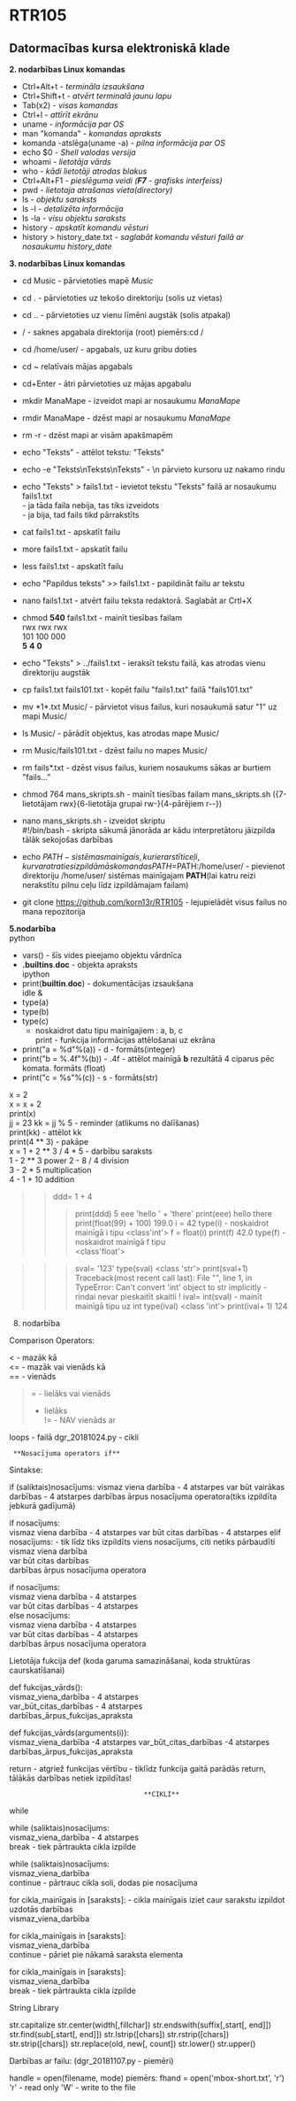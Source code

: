 # RTR105
## Datormacības kursa elektroniskā klade ##  

   **2. nodarbības Linux komandas** 
   
* Ctrl+Alt+t - *termināla izsaukšana*   
* Ctrl+Shift+t - *atvērt terminalā jaunu lapu* 
* Tab(x2) - *visas komandas*    
* Ctrl+l - *attīrīt ekrānu*  
* uname - *informācija par OS*  
* man "komanda" - *komandas apraksts*  
* komanda -atslēga(uname -a) - *pilna informācija par OS* 
* echo $0 - *Shell valodas versija*  
* whoami - *lietotāja vārds*  
* who - *kādi lietotāji atrodas blakus*  
* Ctrl+Alt+F1 - *pieslēguma veidi (**F7** - grafisks interfeiss)*  
* pwd - *lietotaja atrašanas vieta(directory)*   
* ls - *objektu saraksts*  
* ls -l - *detalizēta informācija*   
* ls -la - *visu objektu saraksts*  
* history - *apskatīt komandu vēsturi*  
* history > history_date.txt - *saglabāt komandu vēsturi failā ar nosaukumu history_date*    

**3. nodarbības Linux komandas**

* cd Music - pārvietoties mapē *Music*  
* cd . - pārvietoties uz tekošo direktoriju (solis uz vietas)  
* cd .. - pārvietoties uz vienu līmēni augstāk (solis atpakaļ)  
* / - saknes apgabala direktorija (root) piemērs:cd /  
* cd /home/user/ - apgabals, uz kuru gribu doties  
* cd ~ relatīvais mājas apgabals  
* cd+Enter - ātri pārvietoties uz mājas apgabalu  
* mkdir ManaMape - izveidot mapi ar nosaukumu *ManaMape*  
* rmdir ManaMape - dzēst mapi ar nosaukumu *ManaMape*  
* rm -r - dzēst mapi ar visām apakšmapēm  
* echo "Teksts" - attēlot tekstu: "Teksts"  
* echo -e "Teksts\nTeksts\nTeksts" - \n pārvieto kursoru uz nakamo rindu   
* echo "Teksts" > fails1.txt - ievietot tekstu "Teksts" failā ar nosaukumu fails1.txt  
                             - ja tāda faila nebija, tas tiks izveidots  
                             - ja bija, tad fails tikd pārrakstīts  
* cat fails1.txt - apskatīt failu  
* more fails1.txt - apskatīt failu  
* less fails1.txt - apskatīt failu  
* echo "Papildus teksts" >> fails1.txt - papildināt failu ar tekstu   
* nano fails1.txt - atvērt failu teksta redaktorā. Saglabāt ar Crtl+X  
* chmod **540** fails1.txt - mainīt tiesības failam  
                  rwx rwx rwx  
                  101 100 000  
               **5** **4** **0**  
* echo "Teksts" > ../fails1.txt - ieraksīt tekstu failā, kas atrodas vienu direktoriju augstāk  
* cp fails1.txt fails101.txt - kopēt failu "fails1.txt" failā "fails101.txt"  
* mv \*1*.txt Music/ - pārvietot visus failus, kuri nosaukumā satur "1" uz mapi Music/  
* ls Music/ - pārādīt objektus, kas atrodas mape Music/  
* rm Music/fails101.txt - dzēst failu no mapes Music/  
* rm fails*.txt - dzēst visus failus, kuriem nosaukums sākas ar burtiem "fails..."  

* chmod 764 mans_skripts.sh - mainīt tiesības failam mans_skripts.sh ({7-lietotājam rwx}{6-lietotāja grupai rw-}{4-pārējiem r--})  
* nano mans_skripts.sh - izveidot skriptu  
 #!/bin/bash - skripta sākumā jānorāda ar kādu interpretātoru jāizpilda tālāk sekojošas darbības    
* echo $PATH - sistēmas mainīgais, kur ierarstīti ceļi, kur var atraties izpildāmās komandas  
 PATH=$PATH:/home/user/ - pievienot direktoriju /home/user/ sistēmas mainīgajam **PATH**(lai katru reizi nerakstītu pilnu ceļu līdz izpildāmajam failam)    
* git clone https://github.com/korn13r/RTR105 - lejupielādēt visus failus no mana repozitorija  


**5.nodarbība**   
python  
* vars() - šīs vides pieejamo objektu vārdnīca  
* __.builtins__.__doc__ - objekta apraksts   
ipython
* print(__builtin__.__doc__) - dokumentācijas izsaukšana  
idle &  
* type(a)  
* type(b)  
* type(c)  
    - noskaidrot datu tipu mainīgajiem : a, b, c   
    print - funkcija informācijas attēlošanai uz ekrāna  
* print("a = %d"%(a)) - d - formāts(integer)  
* print("b = %.4f"%(b)) - .4f - attēlot mainīgā **b** rezultātā 4 ciparus pēc komata. formāts (float)  
* print("c = %s"%(c)) - s - formāts(str)  

x = 2  
x = x + 2  
print(x)  
jj = 23
kk = jj % 5 - reminder (atlikums no dalīšanas)  
print(kk)  - attēlot kk  
print(4 ** 3) - pakāpe  
x = 1 + 2 ** 3 / 4 * 5 - darbību saraksts  
1 - 2 ** 3  power
2 - 8 / 4  division  
3 - 2 * 5  multiplication  
4 - 1 + 10 addition   
>> ddd= 1 + 4
>>> print(ddd)
5
>>> eee  'hello ' + 'there'
>>> print(eee)
hello there
>>> print(float(99) + 100)
199.0
>>> i = 42
>>> type(i) - noskaidrot mainīgā i tipu
<class'int'>
>>> f = float(i)
>>> print(f)
42.0
>>> type(f) - noskaidrot mainīgā f tipu  
<class'float'>

>>> sval= '123'
>>> type(sval)
<class 'str'>
>>> print(sval+1)
Traceback(most recent call last):  File "<stdin>", 
line 1, in <module>
TypeError: Can't convert 'int' object to str implicitly    - rindai nevar pieskaitīt skaitli !
>>> ival= int(sval) - mainīt mainīgā tipu uz int
>>> type(ival)
<class 'int'>
>>> print(ival+ 1)
124  
  
  8. nodarbība  
  
Comparison Operators:  

< - mazāk kā  
<= - mazāk vai vienāds kā  
== - vienāds  
>= - lielāks vai vienāds  
> - lielāks  
!= - NAV vienāds ar  


loops - failā dgr_20181024.py - cikli  

     **Nosacījuma operators if**  
Sintakse:

if (saliktais)nosacījums:
    vismaz viena darbība                   - 4 atstarpes
    var būt vairākas darbības              - 4 atstarpes
darbības ārpus nosacījuma operatora(tiks izpildīta jebkurā gadījumā)

if nosacījums:  
    vismaz viena darbība                         - 4 atstarpes
    var būt citas darbības                       - 4 atstarpes
elif nosacījums:                         - tik līdz tiks izpildīts viens nosacījums, citi netiks pārbaudīti 
    vismaz viena darbība  
    var būt citas darbības  
darbības ārpus nosacījuma operatora    


if nosacījums:  
    vismaz viena darbība                     - 4 atstarpes  
    var būt citas darbības                   - 4 atstarpes  
else nosacījums:                  
    vismaz viena darbība                       - 4 atstarpes  
    var būt citas darbības                     - 4 atstarpes  
darbības ārpus nosacījuma operatora  


Lietotāja fukcija  def            (koda garuma samazināšanai, koda struktūras caurskatīšanai)  

def fukcijas_vārds():  
    vismaz_viena_darbība                          - 4 atstarpes  
    var_būt_citas_darbības                        - 4 atstarpes  
darbības_ārpus_fukcijas_apraksta  

def fukcijas_vārds(arguments(i)):  
    vismaz_viena_darbība                           -4 atstarpes
    var_būt_citas_darbības                         -4 atstarpes
darbības_ārpus_fukcijas_apraksta  


return - atgriež funkcijas vērtību        - tiklīdz funkcija gaitā parādās return, tālākās darbības netiek izpildītas!  



                                      **CIKLI**  
while
 
while (saliktais)nosacījums:   
    vismaz_viena_darbība                       - 4 atstarpes    
    break               - tiek pārtraukta cikla izpilde  

while (saliktais)nosacījums:  
    vismaz_viena_darbība   
    continue               - pārtrauc cikla soli, dodas pie nosacījuma  
    
    
    
for cikla_mainīgais in [saraksts]:        - cikla mainīgais iziet caur sarakstu  izpildot uzdotās darbības  
    vismaz_viena_darbība  
    
    
for cikla_mainīgais in [saraksts]:        
    vismaz_viena_darbība  
    continue                  - pāriet pie nākamā saraksta elementa
    
for cikla_mainīgais in [saraksts]:       
    vismaz_viena_darbība   
    break                     - tiek pārtraukta cikla izpilde  
    
    
    
String Library

str.capitalize
str.center(width[,fillchar])
str.endswith(suffix[,start[, end]])
str.find(sub[,start[, end]])
str.lstrip([chars])
str.rstrip([chars])
str.strip([chars])
str.replace(old, new[, count])
str.lower()
str.upper()



Darbības ar failu:  (dgr_20181107.py - piemēri)

handle = open(filename, mode)
piemērs: fhand = open('mbox-short.txt', 'r')
'r' - read only
'W' - write to the file
